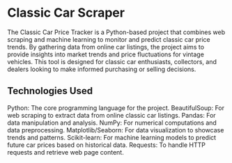 # Classic Car Scraper
The Classic Car Price Tracker is a Python-based project that combines web scraping and machine learning to monitor and predict classic car price trends. By gathering data from online car listings, the project aims to provide insights into market trends and price fluctuations for vintage vehicles. This tool is designed for classic car enthusiasts, collectors, and dealers looking to make informed purchasing or selling decisions.

## Technologies Used
Python: The core programming language for the project.
BeautifulSoup: For web scraping to extract data from online classic car listings.
Pandas: For data manipulation and analysis.
NumPy: For numerical computations and data preprocessing.
Matplotlib/Seaborn: For data visualization to showcase trends and patterns.
Scikit-learn: For machine learning models to predict future car prices based on historical data.
Requests: To handle HTTP requests and retrieve web page content.
